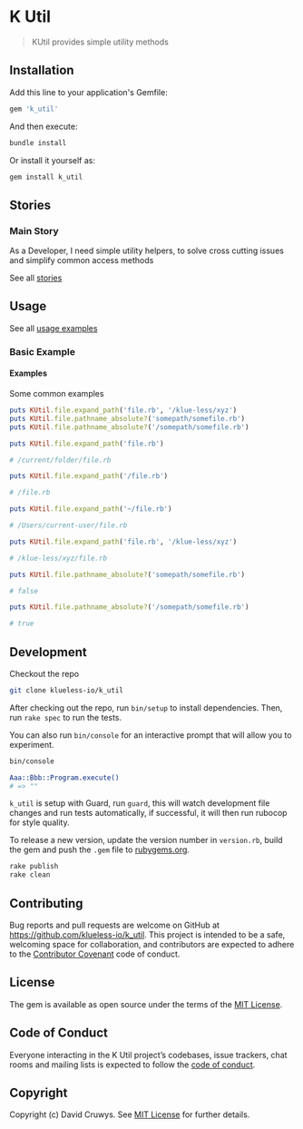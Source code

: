 # K Util

> KUtil provides simple utility methods

## Installation

Add this line to your application's Gemfile:

```ruby
gem 'k_util'
```

And then execute:

```bash
bundle install
```

Or install it yourself as:

```bash
gem install k_util
```

## Stories

### Main Story

As a Developer, I need simple utility helpers, to solve cross cutting issues and simplify common access methods

See all [stories](./STORIES.md)

## Usage

See all [usage examples](./USAGE.md)

### Basic Example

#### Examples

Some common examples

```ruby
puts KUtil.file.expand_path('file.rb', '/klue-less/xyz')
puts KUtil.file.pathname_absolute?('somepath/somefile.rb')
puts KUtil.file.pathname_absolute?('/somepath/somefile.rb')

puts KUtil.file.expand_path('file.rb')

# /current/folder/file.rb

puts KUtil.file.expand_path('/file.rb')

# /file.rb

puts KUtil.file.expand_path('~/file.rb')

# /Users/current-user/file.rb

puts KUtil.file.expand_path('file.rb', '/klue-less/xyz')

# /klue-less/xyz/file.rb

puts KUtil.file.pathname_absolute?('somepath/somefile.rb')

# false

puts KUtil.file.pathname_absolute?('/somepath/somefile.rb')

# true
```

## Development

Checkout the repo

```bash
git clone klueless-io/k_util
```

After checking out the repo, run `bin/setup` to install dependencies. Then, run `rake spec` to run the tests.

You can also run `bin/console` for an interactive prompt that will allow you to experiment.

```bash
bin/console

Aaa::Bbb::Program.execute()
# => ""
```

`k_util` is setup with Guard, run `guard`, this will watch development file changes and run tests automatically, if successful, it will then run rubocop for style quality.

To release a new version, update the version number in `version.rb`, build the gem and push the `.gem` file to [rubygems.org](https://rubygems.org).

```bash
rake publish
rake clean
```

## Contributing

Bug reports and pull requests are welcome on GitHub at https://github.com/klueless-io/k_util. This project is intended to be a safe, welcoming space for collaboration, and contributors are expected to adhere to the [Contributor Covenant](http://contributor-covenant.org) code of conduct.

## License

The gem is available as open source under the terms of the [MIT License](https://opensource.org/licenses/MIT).

## Code of Conduct

Everyone interacting in the K Util project’s codebases, issue trackers, chat rooms and mailing lists is expected to follow the [code of conduct](https://github.com/klueless-io/k_util/blob/master/CODE_OF_CONDUCT.md).

## Copyright

Copyright (c) David Cruwys. See [MIT License](LICENSE.txt) for further details.
